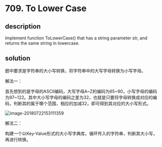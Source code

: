 # 709. To Lower Case

## description

Implement function ToLowerCase() that has a string parameter str, and returns the same string in lowercase.

## solution

题中要求是字符串的大小写转换，将字符串中的大写字母转换为小写字母。

解法一：

首先想到的是字母的ASCII编码，大写字母A~Z的编码为65~90，小写字母的编码为97~122。其中大小写字母的编码之差为32，也就是只要将字母转换成对应的编码，判断其的属于哪个范围，相应的加减32，即可得到其对应的大小写形式。

![image-20180722153111359](/Users/wcy/workspace/wcy/private/awesome-salary/wcy/leetCode/709_To_Lower_Case/ascii.png)

解法二：

构建一个以Key-Value形式的大小写字典库，循环传入的字符串，判断其大小写，再进行转换。